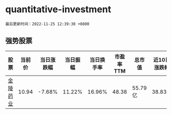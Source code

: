 # quantitative-investment

`最后更新时间：2022-11-25 12:39:30 +0800`

## 强势股票

|股票|当前价|当日涨跌幅|当日振幅|当日换手率|市盈率TTM|总市值|近10日涨跌幅|
|----|----|----|----|----|----|----|----|
|[金陵药业](https://xueqiu.com/S/SZ000919)|10.94|-7.68%|11.22%|16.96%|48.38|55.79亿|38.83%|
